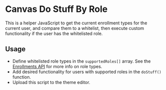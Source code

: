 # Canvas Do Stuff By Role
This is a helper JavaScript to get the current enrollment types for the current user, and compare them to a whitelist, then execute custom functionality if the user has the whitelisted role.

## Usage
* Define whitelisted role types in the `supportedRoles[]` array.  See the [Enrollments API](https://canvas.instructure.com/doc/api/enrollments.html#method.enrollments_api.index) for more info on role types.
* Add desired functionality for users with supported roles in the `doStuff()` function.
* Upload this script to the theme editor.
